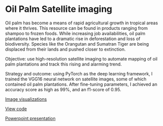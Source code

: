 # Oil Palm Satellite imaging

Oil palm has become a means of rapid agricultural growth in tropical areas where it thrives. This resource can be found in products ranging from shampoo to frozen foods. While increasing job availabilities, oil palm plantations have led to a dramatic rise in deforestation and loss of biodiversity. Species like the Orangutan and Sumatran Tiger are being displaced from their lands and pushed closer to extinction.

Objective: use high-resolution satellite imaging to automate mapping of oil palm plantations and track this rising and alarming trend.

Strategy and outcome: using PyTorch as the deep learning framework, I trained the VGG16 neural network on satellite images, some of which contained oil palm plantations. After fine-tuning parameters, I achieved an accuracy score as high as 99%, and an f1-score of 0.95.

[Image visualizations](../blob/master/Palm_oil-Visualization.ipynb)

[View code](../blob/master/Palm_oil_classifier-vgg16.ipynb)

[Powerpoint presentation](../blob/master/Palm_oil_classifier.pdf)
